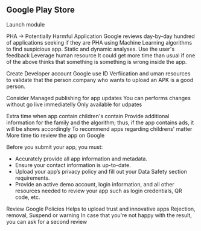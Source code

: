 ## Google Play Store

Launch module
	
PHA -> Potentially Harmful Application
Google reviews day-by-day hundred of applications seeking if they are PHA using Machine Learning algorithms to find suspicious app.
Static and dynamic analyses.
Use the user's feedback
Leverage human resource
It could get more time than usual if one of the above thinks that something is something is wrong inside the app. 

Create Developer account 
Google use ID Verfiication and uman resources to validate that the person.company who wants to upload an APK is a good person. 

Consider Managed publishing for app updates
You can performs changes without go live immediatelly
Only available for udpates

Extra time when app contain children's contain
Provide additional information for the family and the algorithm; thus, if the app contains ads, it will be shows accordingly
To recommend apps regarding childrens' matter
More time tio review the app on Google

Before you submit your app, you must: 
* Accurately provide all app information and metadata.
* Ensure your contact information is up-to-date. 
* Upload your app’s privacy policy and fill out your Data Safety section requirements.
* Provide an active demo account, login information, and all other resources needed to review your app such as login credentials, QR code, etc.

Review Google Policies
Helps to upload trust and innovative apps
Rejection, removal, Suspend or warning
In case that you're not happy with the result, you can ask for a second review


